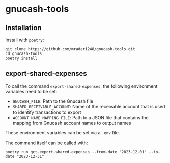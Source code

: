 # gnucash-tools

## Installation
Install with `poetry`:
```shell
git clone https://github.com/mrader1248/gnucash-tools.git
cd gnucash-tools
poetry install
```

## export-shared-expenses
To call the command `export-shared-expenses`, the following environment variables need to be set:
- `GNUCASH_FILE`: Path to the Gnucash file
- `SHARED_RECEIVABLE_ACCOUNT`: Name of the receivable account that is used to identify transactions to export
- `ACCOUNT_NAME_MAPPING_FILE`: Path to a JSON file that contains the mapping from Gnucash account names to output names

These environment variables can be set via a `.env` file.

The command itself can be called with:
```shell
poetry run gct-export-shared-expenses --from-date "2023-12-01" --to-date "2023-12-31"
```
